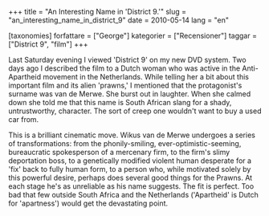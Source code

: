 +++
title = "An Interesting Name in 'District 9.'"
slug = "an_interesting_name_in_district_9"
date = 2010-05-14
lang = "en"

[taxonomies]
forfattare = ["George"]
kategorier = ["Recensioner"]
taggar = ["District 9", "film"]
+++

Last Saturday evening I viewed 'District 9' on my new DVD system. Two days
ago I described the film to a Dutch woman who was active in the
Anti-Apartheid movement in the Netherlands. While telling her a bit about
this important film and its alien 'prawns,' I mentioned that the
protagonist's surname was van de Merwe. She burst out in laughter. When she
calmed down she told me that this name is South African slang for a shady,
untrustworthy, character. The sort of creep one wouldn't want to buy a used
car from.

This is a brilliant cinematic move. Wikus van de Merwe undergoes a series of
transformations: from the phonily-smiling, ever-optimistic-seeming,
bureaucratic spokesperson of a mercenary firm, to the firm's slimy
deportation boss, to a genetically modified violent human desperate for a
'fix' back to fully human form, to a person who, while motivated solely by
this powerful desire, perhaps does several good things for the Prawns. At
each stage he's as unreliable as his name suggests. The fit is perfect. Too
bad that few outside South Africa and the Netherlands ('Apartheid' is Dutch
for 'apartness') would get the devastating point.
